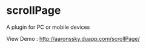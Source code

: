 scrollPage
==========

A plugin for PC or mobile devices

View Demo : http://aaronssky.duapp.com/scrollPage/ 
